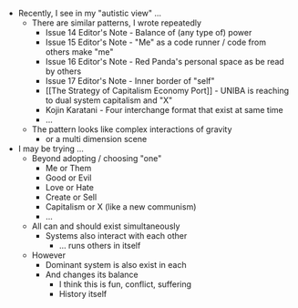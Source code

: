 - Recently, I see in my "autistic view" ...
	- There are similar patterns, I wrote repeatedly
		- Issue 14 Editor's Note - Balance of (any type of) power
		- Issue 15 Editor's Note - "Me" as a code runner / code from others make "me"
		- Issue 16 Editor's Note - Red Panda's personal space as be read by others
		- Issue 17 Editor's Note - Inner border of "self"
		- [[The Strategy of Capitalism Economy Port]] - UNIBA is reaching to dual system capitalism and "X"
		- Kojin Karatani - Four interchange format that exist at same time
		- ...
	- The pattern looks like complex interactions of gravity
		- or a multi dimension scene
- I may be trying ...
	- Beyond adopting / choosing "one"
		- Me or Them
		- Good or Evil
		- Love or Hate
		- Create or Sell
		- Capitalism or X (like a new communism)
		- ...
	- All can and should exist simultaneously
		- Systems also interact with each other
			- ... runs others in itself
	- However
		- Dominant system is also exist in each
		- And changes its balance
			- I think this is fun, conflict, suffering
			- History itself